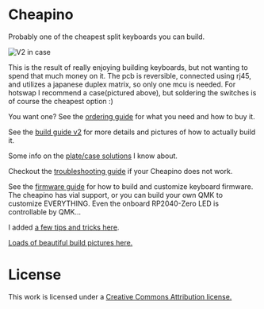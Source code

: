 Cheapino
========

Probably one of the cheapest split keyboards you can build.

![V2 in case](doc/gallery/cheapino-in-case-9.jpg)

This is the result of really enjoying building keyboards,
but not wanting to spend that much money on it.
The pcb is reversible, connected using rj45,
and utilizes a japanese duplex matrix, so only one
mcu is needed. For hotswap I recommend a case(pictured above),
but soldering the switches is of course the cheapest option :)

You want one?
See the [ordering guide](doc/orderingguide.md) for what you need and how to buy it.

See the [build guide v2](doc/buildguide_v2.md) for more details and pictures of how to actually build it.

Some info on the [plate/case solutions](doc/plates_and_cases.md) I know about.

Checkout the [troubleshooting guide](doc/troubleshooting.md) if your Cheapino does not work.

See the [firmware guide](doc/firmware.md) for how to build and customize keyboard firmware.
The cheapino has vial support, or you can build your own QMK to customize EVERYTHING.
Even the onboard RP2040-Zero LED is controllable by QMK...

I added [a few tips and tricks here](doc/tips.md).

[Loads of beautiful build pictures here.](doc/gallery.md)

# License

This work is licensed under a [Creative Commons Attribution license.](LICENSE.txt)
